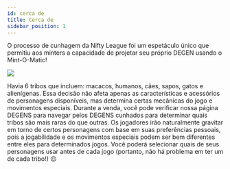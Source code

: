```yaml
---
id: cerca de
title: Cerca de
sidebar_position: 1
---
```


O processo de cunhagem da Nifty League foi um espetáculo único que permitiu aos minters a capacidade de projetar seu próprio DEGEN usando o Mint-O-Matic!

![](/img/mintomatic.gif)

Havia 6 tribos que incluem: macacos, humanos, cães, sapos, gatos e alienígenas. Essa decisão não afeta apenas as características e acessórios de personagens disponíveis, mas determina certas mecânicas do jogo e movimentos especiais. Durante a venda, você pode verificar nossa página DEGENS para navegar pelos DEGENS cunhados para determinar quais tribos são mais raras do que outras. Os jogadores irão naturalmente gravitar em torno de certos personagens com base em suas preferências pessoais, pois a jogabilidade e os movimentos especiais podem ser bem diferentes entre eles para determinados jogos. Você poderá selecionar quais de seus personagens usar antes de cada jogo (portanto, não há problema em ter um de cada tribo!) 😉
